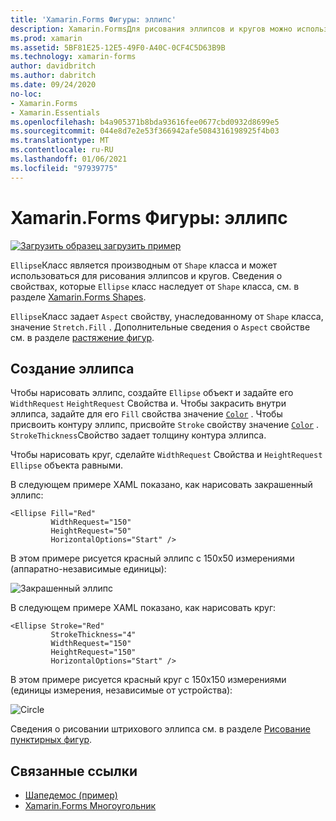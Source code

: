 ```yaml
---
title: 'Xamarin.Forms Фигуры: эллипс'
description: Xamarin.FormsДля рисования эллипсов и кругов можно использовать класс Ellipse.
ms.prod: xamarin
ms.assetid: 5BF81E25-12E5-49F0-A40C-0CF4C5D63B9B
ms.technology: xamarin-forms
author: davidbritch
ms.author: dabritch
ms.date: 09/24/2020
no-loc:
- Xamarin.Forms
- Xamarin.Essentials
ms.openlocfilehash: b4a905371b8bda93616fee0677cbd0932d8699e5
ms.sourcegitcommit: 044e8d7e2e53f366942afe5084316198925f4b03
ms.translationtype: MT
ms.contentlocale: ru-RU
ms.lasthandoff: 01/06/2021
ms.locfileid: "97939775"
---
```

# <a name="no-locxamarinforms-shapes-ellipse"></a>Xamarin.Forms Фигуры: эллипс

[![Загрузить образец](~/media/shared/download.png) загрузить пример](/samples/xamarin/xamarin-forms-samples/userinterface-shapesdemos/)

`Ellipse`Класс является производным от `Shape` класса и может использоваться для рисования эллипсов и кругов. Сведения о свойствах, которые `Ellipse` класс наследует от `Shape` класса, см. в разделе [ Xamarin.Forms Shapes](index.md).

`Ellipse`Класс задает `Aspect` свойству, унаследованному от `Shape` класса, значение `Stretch.Fill` . Дополнительные сведения о `Aspect` свойстве см. в разделе [растяжение фигур](index.md#stretch-shapes).

## <a name="create-an-ellipse"></a>Создание эллипса

Чтобы нарисовать эллипс, создайте `Ellipse` объект и задайте его `WidthRequest` `HeightRequest` Свойства и. Чтобы закрасить внутри эллипса, задайте для его `Fill` свойства значение [`Color`](xref:Xamarin.Forms.Color) . Чтобы присвоить контуру эллипс, присвойте `Stroke` свойству значение [`Color`](xref:Xamarin.Forms.Color) . `StrokeThickness`Свойство задает толщину контура эллипса.

Чтобы нарисовать круг, сделайте `WidthRequest` Свойства и `HeightRequest` `Ellipse` объекта равными.

В следующем примере XAML показано, как нарисовать закрашенный эллипс:

```xaml
<Ellipse Fill="Red"
         WidthRequest="150"
         HeightRequest="50"
         HorizontalOptions="Start" />
```

В этом примере рисуется красный эллипс с 150x50 измерениями (аппаратно-независимые единицы):

![Закрашенный эллипс](ellipse-images/filled.png "Закрашенный эллипс")

В следующем примере XAML показано, как нарисовать круг:

```xaml
<Ellipse Stroke="Red"
         StrokeThickness="4"
         WidthRequest="150"
         HeightRequest="150"
         HorizontalOptions="Start" />
```

В этом примере рисуется красный круг с 150x150 измерениями (единицы измерения, независимые от устройства):

![Circle](ellipse-images/circle.png "Circle")

Сведения о рисовании штрихового эллипса см. в разделе [Рисование пунктирных фигур](index.md#draw-dashed-shapes).

## <a name="related-links"></a>Связанные ссылки

- [Шапедемос (пример)](/samples/xamarin/xamarin-forms-samples/userinterface-shapesdemos/)
- [Xamarin.Forms Многоугольник](index.md)
